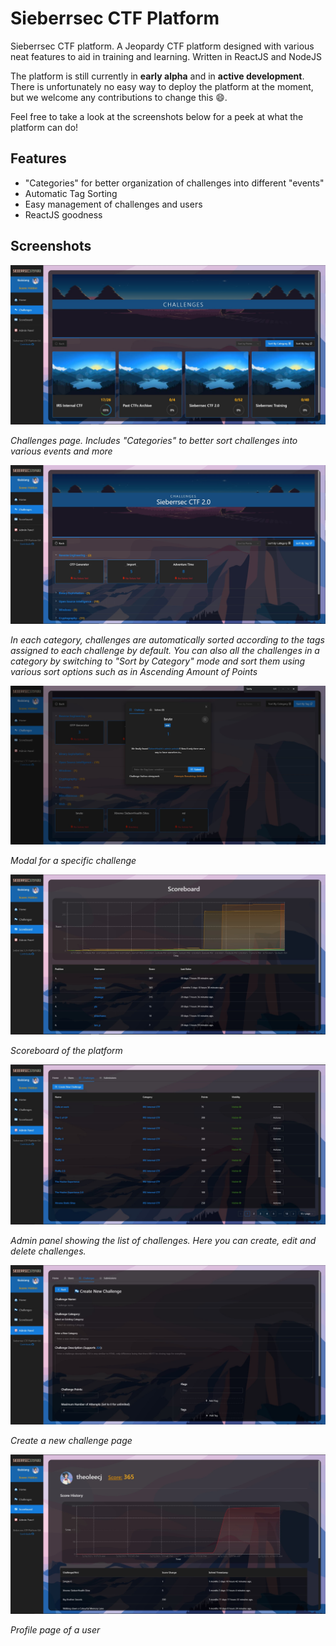 # Sieberrsec CTF Platform
Sieberrsec CTF platform. A Jeopardy CTF platform designed with various neat features to aid in training and learning. Written in ReactJS and NodeJS

The platform is still currently in **early alpha** and in **active development**. There is unfortunately no easy way to deploy the platform at the moment, but we welcome any contributions to change this :smile:.

Feel free to take a look at the screenshots below for a peek at what the platform can do!

## Features

- "Categories" for better organization of challenges into different "events"
- Automatic Tag Sorting
- Easy management of challenges and users
- ReactJS goodness

## Screenshots

![image](1.jpg)

*Challenges page. Includes "Categories" to better sort challenges into various events and more*

![](5.jpg)

*In each category, challenges are automatically sorted according to the tags assigned to each challenge by default. You can also all the challenges in a category by switching to "Sort by Category" mode and sort them using various sort options such as in Ascending Amount of Points*

![](6.jpg)

*Modal for a specific challenge*

![](2.jpg)

*Scoreboard of the platform*

![](3.jpg)

*Admin panel showing the list of challenges. Here you can create, edit and delete challenges.*

![](4.jpg)

*Create a new challenge page*

![](7.jpg)

*Profile page of a user*
